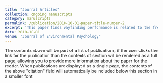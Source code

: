 ```yaml
---
title: "Journal Articles"
collection: ongoing manuscripts
category: manuscripts
permalink: /publication/2010-10-01-paper-title-number-2
excerpt: 'This paper finds wayfinding performance is related to the frequency of feedback and self-efficacy and that individual differences influence this belief..'
date: 2010-10-01
venue: 'Journal of Environmental Psychology'
---
```


The contents above will be part of a list of publications, if the user clicks the link for the publication than the contents of section will be rendered as a full page, allowing you to provide more information about the paper for the reader. When publications are displayed as a single page, the contents of the above "citation" field will automatically be included below this section in a smaller font.
